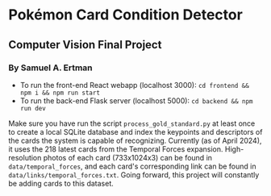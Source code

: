 # Pokémon Card Condition Detector

## Computer Vision Final Project

### By Samuel A. Ertman

* To run the front-end React webapp (localhost 3000):
`cd frontend && npm i && npm run start`
* To run the back-end Flask server (localhost 5000):
`cd backend && npm run dev`

Make sure you have run the script `process_gold_standard.py` at least once to create a local SQLite database and index the keypoints and descriptors of the cards the system is capable of recognizing. Currently (as of April 2024), it uses the 218 latest cards from the Temporal Forces expansion. High-resolution photos of each card (733x1024x3) can be found in `data/temporal_forces`, and each card's corresponding link can be found in `data/links/temporal_forces.txt`. Going forward, this project will constantly be adding cards to this dataset.
